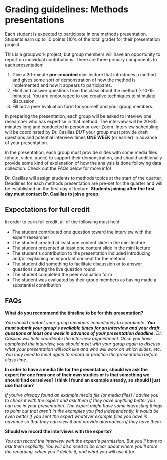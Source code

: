 # Grading guidelines: Methods presentations

Each student is expected to participate in one methods presentation. Students earn up to 10 points (10% of the total grade) for their presentation project.

This is a groupwork project, but group members will have an opportunity to report on individual contributions. There are three primary components to each presentation:

1. Give a 20-minute **pre-recorded** mini lecture that introduces a method and gives some sort of demonstration of how the method is implemented and how it appears to participants.
2. Elicit and answer questions from the class about the method (~10-15 minutes). You are encouraged to use creative techniques to stimulate discussion.
3. Fill out a peer evaluation form for yourself and your group members.

In preparing the presentation, each group will be asked to inteview one researcher who has expertise in that method. The interview will be 20–30 minutes long and conducted in person or over Zoom. Interview scheduling will be coordinated by Dr. Casillas *BUT* your group must provide draft questions and potential interview times **ONE WEEK** (or earlier) in advance of your presentation.

In the presentation, each group must provide slides with some media files (photo, video, audio) to support their demonstration, and should additionally provide some kind of explanation of how the analysis is done following data collection. Check out the FAQs below for more info!

Dr. Casillas will assign students to methods topics at the start of the quarter. Deadlines for each methods presentation are pre-set for the quarter and will be established on the first day of lecture. **Students joining after the first day must contact Dr. Casillas to join a group.**


## Expectations for full credit

In order to earn full credit, all of the following must hold:

* The student contributed one question toward the interview with the expert researcher
* The student created at least one content slide in the mini lecture
* The student presented at least one content slide in the mini lecture
* The student's contribution to the presentation included introducing and/or explaining an important concept for the method
* The student did something to facilitate discussion or to answer questions during the live question round
* The student completed the peer evaluation form
* The student was evaluated by their group members as having made a substantial contribution


## FAQs

**What do you recommend the timeline to be for this presentation?**

_You should contact your group members immediately to coordinate. **You must submit your group's available times for an interview and your draft questions at least one week in advance of your presentation deadline.** Dr. Casillas will help coordinate the interview appointment. Once you have completed the interview, you should meet with your gorup again to discuss what your presentation will look like and who will work on which slides, etc. You may need to meet again to record or practice the presentation before class time._

**In order to have a media file for the presentation, should we ask the expert for one from one of their own studies or is that something we should find ourselves? I think I found an example already, so should I just use that one?**

_If you've already found an example media file (or media files) I advise you to check it with the expert and ask them if they have anything better you can use in your presentation. The expert might have some interesting things to point out that aren't in the examples you find independently. It would be even better if you sent the expert whatever example files you have in advance so that they can view it and provide alternatives if they have them._

**Should we record the interviews with the experts?**

_You can record the interview with the expert's permission. But you'll have to ask them explicitly. You will also need to be clear about where you'll store the recording, when you'll delete it, and what you will use it for._